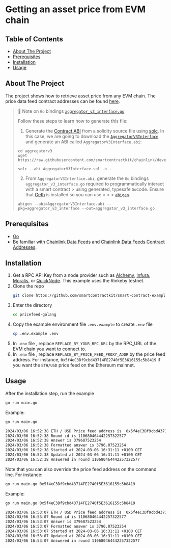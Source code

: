 # Getting an asset price from EVM chain

## Table of Contents

- [About The Project](#about-the-project)
- [Prerequisites](#prerequisites)
- [Installation](#installation)
- [Usage](#usage)

## About The Project

The project shows how to retrieve asset price from any EVM chain. The price data feed contract addresses can be found [here](https://docs.chain.link/docs/reference-contracts/).

> 📘 Note on `Go` bindings [`aggregator_v3_interface.go`](aggregatorv3/aggregator_v3_interface.go)
>
> Follow these steps to learn how to generate this file:
>
> 1. Generate the [Contract ABI](https://docs.soliditylang.org/en/latest/abi-spec.html) from a solidity source file using [solc](https://docs.soliditylang.org/en/latest/using-the-compiler.html). In this case, we are going to download the [`AggregatorV3Interface`](https://github.com/smartcontractkit/chainlink/blob/develop/contracts/src/v0.8/interfaces/AggregatorV3Interface.sol) and generate an ABI called `AggregatorV3Interface.abi`:
>
> ```shell
> cd aggregatorv3
> wget https://raw.githubusercontent.com/smartcontractkit/chainlink/develop/contracts/src/v0.8/interfaces/AggregatorV3Interface.sol
> ```
>
> ```shell
> solc --abi AggregatorV3Interface.sol -o .
> ```
>
> 2. From `AggregatorV3Interface.abi`, generate the `Go` bindings `aggregator_v3_interface.go` required to programmatically interact with a smart contract > using generated, typesafe `Go`code. Ensure that [Geth](https://geth.ethereum.org/docs/install-and-build/installing-geth) is installed so you can use > > > [`abigen`](https://geth.ethereum.org/docs/dapp/native-bindings).
>
> ```shell
> abigen --abi=AggregatorV3Interface.abi --pkg=aggregator_v3_interface --out=aggregator_v3_interface.go
> ```

## Prerequisites

- [Go](https://go.dev/doc/install)
- Be familiar with [Chainlink Data Feeds](https://docs.chain.link/docs/get-the-latest-price/) and [Chainlink Data Feeds Contract Addresses](https://docs.chain.link/docs/reference-contracts/).

## Installation

1. Get a RPC API Key from a node provider such as [Alchemy](https://www.alchemy.com/), [Infura](https://infura.io/), [Moralis](https://moralis.io/), or [QuickNode](https://www.quicknode.com/). This example uses the Rinkeby testnet.
1. Clone the repo
   ```sh
   git clone https://github.com/smartcontractkit/smart-contract-examples.git
   ```
1. Enter the directory
   ```sh
   cd pricefeed-golang
   ```
1. Copy the example environment file `.env.example` to create `.env` file
   ```sh
   cp .env.example .env
   ```
1. In `.env` file , replace `REPLACE_BY_YOUR_RPC_URL` by the RPC_URL of the EVM chain you want to connect to.
1. In `.env` file , replace `REPLACE_BY_PRICE_FEED_PROXY_ADDR` by the price feed address. For instance, `0x5f4eC3Df9cbd43714FE2740f5E3616155c5b8419` if you want the `ETH/USD` price feed on the Ethereum mainnet.

## Usage

After the installation step, run the example

```sh
go run main.go
```

Example:

```sh
go run main.go

2024/03/06 16:52:38 ETH / USD Price feed address is  0x5f4eC3Df9cbd43714FE2740f5E3616155c5b8419
2024/03/06 16:52:38 Round id is 110680464442257322577
2024/03/06 16:52:38 Answer is 379607523254
2024/03/06 16:52:38 Formatted answer is 3796.07523254
2024/03/06 16:52:38 Started at 2024-03-06 16:31:11 +0100 CET
2024/03/06 16:52:38 Updated at 2024-03-06 16:31:11 +0100 CET
2024/03/06 16:52:38 Answered in round 110680464442257322577
```

Note that you can also override the price feed address on the command line. For instance:

```sh
go run main.go 0x5f4eC3Df9cbd43714FE2740f5E3616155c5b8419
```

Example:

```sh
go run main.go 0x5f4eC3Df9cbd43714FE2740f5E3616155c5b8419

2024/03/06 16:53:07 ETH / USD Price feed address is  0x5f4eC3Df9cbd43714FE2740f5E3616155c5b8419
2024/03/06 16:53:07 Round id is 110680464442257322577
2024/03/06 16:53:07 Answer is 379607523254
2024/03/06 16:53:07 Formatted answer is 3796.07523254
2024/03/06 16:53:07 Started at 2024-03-06 16:31:11 +0100 CET
2024/03/06 16:53:07 Updated at 2024-03-06 16:31:11 +0100 CET
2024/03/06 16:53:07 Answered in round 110680464442257322577
```
